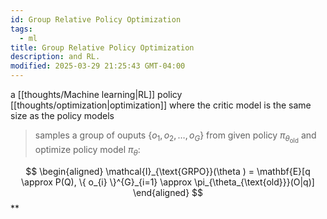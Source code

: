 ```yaml
---
id: Group Relative Policy Optimization
tags:
  - ml
title: Group Relative Policy Optimization
description: and RL.
modified: 2025-03-29 21:25:43 GMT-04:00
---
```


a [[thoughts/Machine learning|RL]] policy [[thoughts/optimization|optimization]] where the critic model is the same size as the policy models

> samples a group of ouputs $\{ o_{1}, o_{2}, \dots, o_{G} \}$ from given policy $\pi_{\theta_{\text{old}}}$ and optimize policy model $\pi_{\theta }$:

$$
\begin{aligned}
\mathcal{I}_{\text{GRPO}}(\theta ) = \mathbf{E}[q \approx P(Q), \{ o_{i} \}^{G}_{i=1} \approx \pi_{\theta_{\text{old}}}(O|q)]
\end{aligned}
$$
**